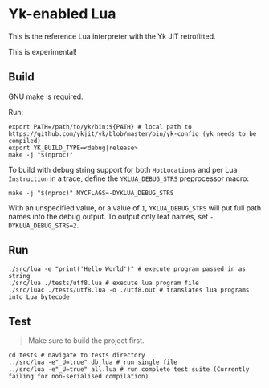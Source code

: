 # Yk-enabled Lua

This is the reference Lua interpreter with the Yk JIT retrofitted.

This is experimental!


## Build

GNU make is required.

Run:
```shell
export PATH=/path/to/yk/bin:${PATH} # local path to https://github.com/ykjit/yk/blob/master/bin/yk-config (yk needs to be compiled)
export YK_BUILD_TYPE=<debug|release>
make -j "$(nproc)"
```

To build with debug string support for both `HotLocation`s and per Lua
`Instruction` in a trace, define the `YKLUA_DEBUG_STRS` preprocessor macro:

```shell
make -j "$(nproc)" MYCFLAGS=-DYKLUA_DEBUG_STRS
```

With an unspecified value, or a value of `1`, `YKLUA_DEBUG_STRS` will put full path
names into the debug output. To output only leaf names, set `-DYKLUA_DEBUG_STRS=2`.


## Run

```shell
./src/lua -e "print('Hello World')" # execute program passed in as string
./src/lua ./tests/utf8.lua # execute lua program file
./src/luac ./tests/utf8.lua -o ./utf8.out # translates lua programs into Lua bytecode
```

## Test

> Make sure to build the project first.

```shell
cd tests # navigate to tests directory
../src/lua -e"_U=true" db.lua # run single file
../src/lua -e"_U=true" all.lua # run complete test suite (Currently failing for non-serialised compilation)
```
